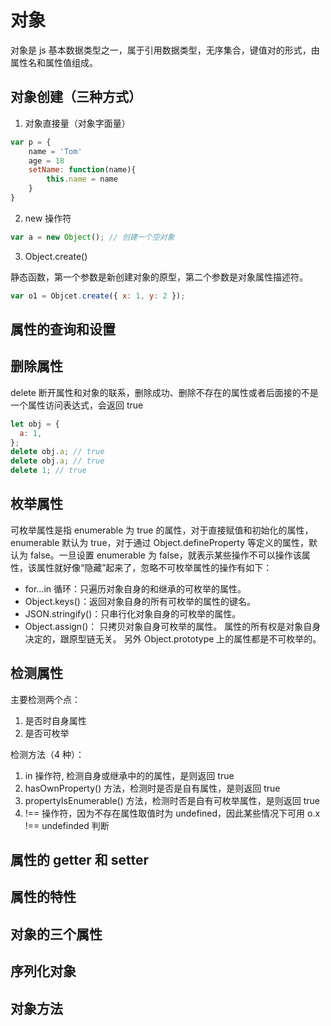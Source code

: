 # 对象

对象是 js 基本数据类型之一，属于引用数据类型，无序集合，键值对的形式，由属性名和属性值组成。

## 对象创建（三种方式）

1. 对象直接量（对象字面量）

```js
var p = {
	name = 'Tom'
	age = 18
	setName: function(name){
		this.name = name
	}
}
```

2. new 操作符

```js
var a = new Object(); // 创建一个空对象
```

3. Object.create()

静态函数，第一个参数是新创建对象的原型，第二个参数是对象属性描述符。

```js
var o1 = Objcet.create({ x: 1, y: 2 });
```

## 属性的查询和设置

## 删除属性

delete 断开属性和对象的联系，删除成功、删除不存在的属性或者后面接的不是一个属性访问表达式，会返回 true

```js
let obj = {
  a: 1,
};
delete obj.a; // true
delete obj.a; // true
delete 1; // true
```

## 枚举属性

可枚举属性是指 enumerable 为 true 的属性，对于直接赋值和初始化的属性，enumerable 默认为 true，对于通过 Object.defineProperty 等定义的属性，默认为 false。一旦设置 enumerable 为 false，就表示某些操作不可以操作该属性，该属性就好像“隐藏”起来了，忽略不可枚举属性的操作有如下：

- for…in 循环：只遍历对象自身的和继承的可枚举的属性。
- Object.keys()：返回对象自身的所有可枚举的属性的键名。
- JSON.stringify()：只串行化对象自身的可枚举的属性。
- Object.assign()： 只拷贝对象自身可枚举的属性。
  属性的所有权是对象自身决定的，跟原型链无关。
  另外 Object.prototype 上的属性都是不可枚举的。

## 检测属性

主要检测两个点：

1. 是否时自身属性
2. 是否可枚举

检测方法（4 种）：

1. in 操作符, 检测自身或继承中的的属性，是则返回 true
2. hasOwnProperty() 方法，检测时是否是自有属性，是则返回 true
3. propertyIsEnumerable() 方法，检测时否是自有可枚举属性，是则返回 true
4. !== 操作符，因为不存在属性取值时为 undefined，因此某些情况下可用 o.x !== undefinded 判断

## 属性的 getter 和 setter

## 属性的特性

## 对象的三个属性

## 序列化对象

## 对象方法

